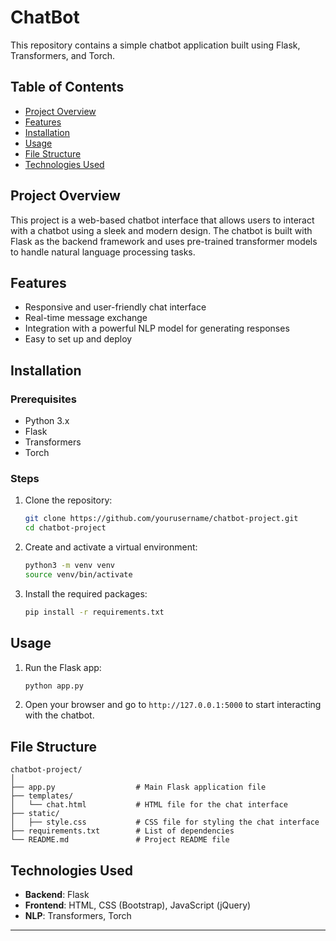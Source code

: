 # ChatBot

This repository contains a simple chatbot application built using Flask, Transformers, and Torch.

## Table of Contents

- [Project Overview](#project-overview)
- [Features](#features)
- [Installation](#installation)
- [Usage](#usage)
- [File Structure](#file-structure)
- [Technologies Used](#technologies-used)

## Project Overview

This project is a web-based chatbot interface that allows users to interact with a chatbot using a sleek and modern design. The chatbot is built with Flask as the backend framework and uses pre-trained transformer models to handle natural language processing tasks.

## Features

- Responsive and user-friendly chat interface
- Real-time message exchange
- Integration with a powerful NLP model for generating responses
- Easy to set up and deploy

## Installation

### Prerequisites

- Python 3.x
- Flask
- Transformers
- Torch

### Steps

1. Clone the repository:

    ```sh
    git clone https://github.com/yourusername/chatbot-project.git
    cd chatbot-project
    ```

2. Create and activate a virtual environment:

    ```sh
    python3 -m venv venv
    source venv/bin/activate
    ```

3. Install the required packages:

    ```sh
    pip install -r requirements.txt
    ```

## Usage

1. Run the Flask app:

    ```sh
    python app.py
    ```

2. Open your browser and go to `http://127.0.0.1:5000` to start interacting with the chatbot.

## File Structure

```
chatbot-project/
│
├── app.py                  # Main Flask application file
├── templates/
│   └── chat.html           # HTML file for the chat interface
├── static/
│   ├── style.css           # CSS file for styling the chat interface
├── requirements.txt        # List of dependencies
└── README.md               # Project README file
```

## Technologies Used

- **Backend**: Flask
- **Frontend**: HTML, CSS (Bootstrap), JavaScript (jQuery)
- **NLP**: Transformers, Torch

---
